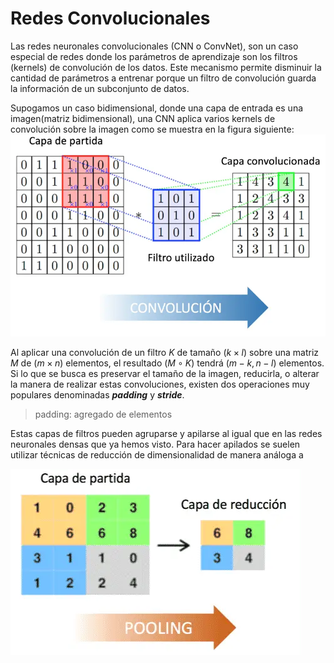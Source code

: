 # Redes Convolucionales

Las redes neuronales convolucionales (CNN o ConvNet), son un caso especial de redes donde los parámetros de aprendizaje son los filtros (kernels) de convolución de los datos. Este mecanismo permite disminuir la cantidad de parámetros a entrenar porque un filtro de convolución guarda la información de un subconjunto de datos.

Supogamos un caso bidimensional, donde una capa de entrada es una imagen(matriz bidimensional), una CNN aplica varios kernels de convolución sobre la imagen como se muestra en la figura siguiente:
![CNN](image-2.png)

Al aplicar una convolución de un filtro $K$ de tamaño $(k\times l)$ sobre una matriz $M$ de $(m\times n)$ elementos, el resultado $(M\circ K)$ tendrá $(m-k, n-l)$ elementos. Si lo que se busca es preservar el tamaño de la imagen, reducirla, o alterar la manera de realizar estas convoluciones, existen dos operaciones muy populares denominadas __*padding*__ y __*stride*__.

> padding: agregado de elementos 

Estas capas de filtros pueden agruparse y apilarse al igual que en las redes neuronales densas que ya hemos visto. Para hacer apilados se suelen utilizar técnicas de reducción de dimensionalidad de manera análoga a 

![Pool](image-4.png)